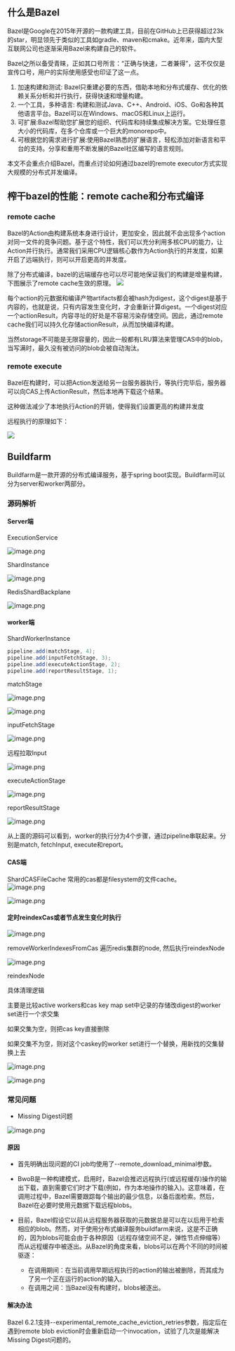 ## 什么是Bazel

Bazel是Google在2015年开源的一款构建工具，目前在GitHub上已获得超过23k的star，明显领先于类似的工具如gradle、maven和cmake。近年来，国内大型互联网公司也逐渐采用Bazel来构建自己的软件。

Bazel之所以备受青睐，正如其口号所言：“正确与快速，二者兼得”，这不仅仅是宣传口号，用户的实际使用感受也印证了这一点。

1.  加速构建和测试: Bazel只重建必要的东西，借助本地和分布式缓存、优化的依赖关系分析和并行执行，获得快速和增量构建。
2.  一个工具，多种语言: 构建和测试Java、C++、Android、iOS、Go和各种其他语言平台。Bazel可以在Windows、macOS和Linux上运行。
3.  可扩展:Bazel帮助您扩展您的组织、代码库和持续集成解决方案。它处理任意大小的代码库，在多个仓库或一个巨大的monorepo中。
4.  可根据您的需求进行扩展:使用Bazel熟悉的扩展语言，轻松添加对新语言和平台的支持。分享和重用不断发展的Bazel社区编写的语言规则。

本文不会重点介绍Bazel，而重点讨论如何通过bazel的remote executor方式实现大规模的分布式并发编译。

## 榨干bazel的性能：remote cache和分布式编译

### remote cache

Bazel的Action由构建系统本身进行设计，更加安全，因此就不会出现多个action对同一文件的竞争问题。基于这个特性，我们可以充分利用多核CPU的能力，让Action并行执行。通常我们采用CPU逻辑核心数作为Action执行的并发度，如果开启了远端执行，则可以开启更高的并发度。

除了分布式编译，bazel的远端缓存也可以尽可能地保证我们的构建是增量构建，下图展示了remote cache生效的原理。
![](https://p3-juejin.byteimg.com/tos-cn-i-k3u1fbpfcp/77a2feedd27f4501a22ee9bd0be67769~tplv-k3u1fbpfcp-jj-mark:3024:0:0:0:q75.awebp#?w=1666\&h=936\&s=130010\&e=png\&a=1\&b=fff9f9)

每个action的元数据和编译产物artifacts都会被hash为digest，这个digest是基于内容的，也就是说，只有内容发生变化时，才会重新计算digest。一个digest对应一个actionResult，内容寻址的好处是不容易污染存储空间。因此，通过remote cache我们可以持久化存储actionResult，从而加快编译构建。

当然storage不可能是无限容量的，因此一般都有LRU算法来管理CAS中的blob，当写满时，最久没有被访问的blob会被自动淘汰。

### remote execute

Bazel在构建时，可以把Action发送给另一台服务器执行，等执行完毕后，服务器可以向CAS上传ActionResult，然后本地再下载这个结果。

这种做法减少了本地执行Action的开销，使得我们设置更高的构建并发度

远程执行的原理如下：

![](https://p3-juejin.byteimg.com/tos-cn-i-k3u1fbpfcp/4f6ccac4861e40a5b0a7ac062345e2e4~tplv-k3u1fbpfcp-jj-mark:3024:0:0:0:q75.awebp#?w=1002\&h=1244\&s=94421\&e=png\&a=1\&b=bfffff)

## Buildfarm

Buildfarm是一款开源的分布式编译服务，基于spring boot实现。Buildfarm可以分为server和worker两部分。

### 源码解析

#### Server端

ExecutionService

![image.png](https://p0-xtjj-private.juejin.cn/tos-cn-i-73owjymdk6/919a748a5dd645d282fd5907ed0e44a9~tplv-73owjymdk6-jj-mark-v1:0:0:0:0:5o6Y6YeR5oqA5pyv56S-5Yy6IEAgd2l0aHRpbWVzZ28=:q75.awebp?policy=eyJ2bSI6MywidWlkIjoiNDM4ODkwNjE1MTE5MTUyOCJ9&rk3s=f64ab15b&x-orig-authkey=f32326d3454f2ac7e96d3d06cdbb035152127018&x-orig-expires=1729239349&x-orig-sign=ZmyK5%2BoccJoNoSQ2%2FJVYeRZhgnE%3D)

ShardInstance

![image.png](https://p0-xtjj-private.juejin.cn/tos-cn-i-73owjymdk6/34222b26c6584fe48713483ad9eb1dc1~tplv-73owjymdk6-jj-mark-v1:0:0:0:0:5o6Y6YeR5oqA5pyv56S-5Yy6IEAgd2l0aHRpbWVzZ28=:q75.awebp?policy=eyJ2bSI6MywidWlkIjoiNDM4ODkwNjE1MTE5MTUyOCJ9&rk3s=f64ab15b&x-orig-authkey=f32326d3454f2ac7e96d3d06cdbb035152127018&x-orig-expires=1729239349&x-orig-sign=fZlUS0auQLktF8jlMvULvH%2BnXDQ%3D)

RedisShardBackplane

![image.png](https://p0-xtjj-private.juejin.cn/tos-cn-i-73owjymdk6/f7d30bebd1bd451a9952a708849988de~tplv-73owjymdk6-jj-mark-v1:0:0:0:0:5o6Y6YeR5oqA5pyv56S-5Yy6IEAgd2l0aHRpbWVzZ28=:q75.awebp?policy=eyJ2bSI6MywidWlkIjoiNDM4ODkwNjE1MTE5MTUyOCJ9&rk3s=f64ab15b&x-orig-authkey=f32326d3454f2ac7e96d3d06cdbb035152127018&x-orig-expires=1729239349&x-orig-sign=P8DtAeu4be1iQAAJW2Pi5NxfWms%3D)

#### worker端

ShardWorkerInstance

```java
pipeline.add(matchStage, 4);
pipeline.add(inputFetchStage, 3);
pipeline.add(executeActionStage, 2);
pipeline.add(reportResultStage, 1);
```

matchStage

![image.png](https://p0-xtjj-private.juejin.cn/tos-cn-i-73owjymdk6/8605fb4193904654a9aa2c6488908845~tplv-73owjymdk6-jj-mark-v1:0:0:0:0:5o6Y6YeR5oqA5pyv56S-5Yy6IEAgd2l0aHRpbWVzZ28=:q75.awebp?policy=eyJ2bSI6MywidWlkIjoiNDM4ODkwNjE1MTE5MTUyOCJ9&rk3s=f64ab15b&x-orig-authkey=f32326d3454f2ac7e96d3d06cdbb035152127018&x-orig-expires=1729239349&x-orig-sign=sEkBlQ9fBXNzUmjSc0rz%2BB2jq0A%3D)

![image.png](https://p0-xtjj-private.juejin.cn/tos-cn-i-73owjymdk6/e33daa2a1d754de686b83c52dc97816c~tplv-73owjymdk6-jj-mark-v1:0:0:0:0:5o6Y6YeR5oqA5pyv56S-5Yy6IEAgd2l0aHRpbWVzZ28=:q75.awebp?policy=eyJ2bSI6MywidWlkIjoiNDM4ODkwNjE1MTE5MTUyOCJ9&rk3s=f64ab15b&x-orig-authkey=f32326d3454f2ac7e96d3d06cdbb035152127018&x-orig-expires=1729239349&x-orig-sign=D20S%2FKBw2hk1pmHeca4gC3vGNFM%3D)

inputFetchStage

![image.png](https://p0-xtjj-private.juejin.cn/tos-cn-i-73owjymdk6/4288d37b78bc44b4bbc152636f5164f8~tplv-73owjymdk6-jj-mark-v1:0:0:0:0:5o6Y6YeR5oqA5pyv56S-5Yy6IEAgd2l0aHRpbWVzZ28=:q75.awebp?policy=eyJ2bSI6MywidWlkIjoiNDM4ODkwNjE1MTE5MTUyOCJ9&rk3s=f64ab15b&x-orig-authkey=f32326d3454f2ac7e96d3d06cdbb035152127018&x-orig-expires=1729239349&x-orig-sign=Dun9AiqDhWP1HgDkNSIe2Lg4dnc%3D)

远程拉取Input

![image.png](https://p0-xtjj-private.juejin.cn/tos-cn-i-73owjymdk6/f7863f8c10f344f4942185833bf820b4~tplv-73owjymdk6-jj-mark-v1:0:0:0:0:5o6Y6YeR5oqA5pyv56S-5Yy6IEAgd2l0aHRpbWVzZ28=:q75.awebp?policy=eyJ2bSI6MywidWlkIjoiNDM4ODkwNjE1MTE5MTUyOCJ9&rk3s=f64ab15b&x-orig-authkey=f32326d3454f2ac7e96d3d06cdbb035152127018&x-orig-expires=1729239349&x-orig-sign=UDGFSFHO2RpShTYCMkU4edkv8mM%3D)

executeActionStage

![image.png](https://p0-xtjj-private.juejin.cn/tos-cn-i-73owjymdk6/964deb5c506d4df3b27acc2f8f4c629d~tplv-73owjymdk6-jj-mark-v1:0:0:0:0:5o6Y6YeR5oqA5pyv56S-5Yy6IEAgd2l0aHRpbWVzZ28=:q75.awebp?policy=eyJ2bSI6MywidWlkIjoiNDM4ODkwNjE1MTE5MTUyOCJ9&rk3s=f64ab15b&x-orig-authkey=f32326d3454f2ac7e96d3d06cdbb035152127018&x-orig-expires=1729239349&x-orig-sign=oIx0%2BhqhNJ5meUdjc%2F0aQBIqm%2BE%3D)

reportResultStage

![image.png](https://p0-xtjj-private.juejin.cn/tos-cn-i-73owjymdk6/35d3536eb2a5422bbc0c93b0302211f0~tplv-73owjymdk6-jj-mark-v1:0:0:0:0:5o6Y6YeR5oqA5pyv56S-5Yy6IEAgd2l0aHRpbWVzZ28=:q75.awebp?policy=eyJ2bSI6MywidWlkIjoiNDM4ODkwNjE1MTE5MTUyOCJ9&rk3s=f64ab15b&x-orig-authkey=f32326d3454f2ac7e96d3d06cdbb035152127018&x-orig-expires=1729239349&x-orig-sign=gYtrskyOoXlzh%2FYRlo4z9Y%2Bn6Kg%3D)

从上面的源码可以看到，worker的执行分为4个步骤，通过pipeline串联起来。分别是match, fetchInput, execute和report。

#### CAS端

ShardCASFileCache
常用的cas都是filesystem的文件cache。\
![image.png](https://p0-xtjj-private.juejin.cn/tos-cn-i-73owjymdk6/d2f3157935d541aca368c3dd527c53e4~tplv-73owjymdk6-jj-mark-v1:0:0:0:0:5o6Y6YeR5oqA5pyv56S-5Yy6IEAgd2l0aHRpbWVzZ28=:q75.awebp?policy=eyJ2bSI6MywidWlkIjoiNDM4ODkwNjE1MTE5MTUyOCJ9&rk3s=f64ab15b&x-orig-authkey=f32326d3454f2ac7e96d3d06cdbb035152127018&x-orig-expires=1729239349&x-orig-sign=IbuyIo3RX%2B6oOmOjc1Q36G3eq3A%3D)

![image.png](https://p0-xtjj-private.juejin.cn/tos-cn-i-73owjymdk6/4d6b050f27674d4aa887f6be5c067d49~tplv-73owjymdk6-jj-mark-v1:0:0:0:0:5o6Y6YeR5oqA5pyv56S-5Yy6IEAgd2l0aHRpbWVzZ28=:q75.awebp?policy=eyJ2bSI6MywidWlkIjoiNDM4ODkwNjE1MTE5MTUyOCJ9&rk3s=f64ab15b&x-orig-authkey=f32326d3454f2ac7e96d3d06cdbb035152127018&x-orig-expires=1729239349&x-orig-sign=rRmFAwq9%2BzHYKFLBA0C3%2FN%2FbxyQ%3D)

#### 定时reindexCas或者节点发生变化时执行

![image.png](https://p0-xtjj-private.juejin.cn/tos-cn-i-73owjymdk6/2fbc87a13aa44b24bf41bec00c4d9a92~tplv-73owjymdk6-jj-mark-v1:0:0:0:0:5o6Y6YeR5oqA5pyv56S-5Yy6IEAgd2l0aHRpbWVzZ28=:q75.awebp?policy=eyJ2bSI6MywidWlkIjoiNDM4ODkwNjE1MTE5MTUyOCJ9&rk3s=f64ab15b&x-orig-authkey=f32326d3454f2ac7e96d3d06cdbb035152127018&x-orig-expires=1729239349&x-orig-sign=8Mg%2BJkO8i2L8qfAJOrsBgoab4Qw%3D)

removeWorkerIndexesFromCas
遍历redis集群的node, 然后执行reindexNode

![image.png](https://p0-xtjj-private.juejin.cn/tos-cn-i-73owjymdk6/7b1691a17bd14134879a559e0a742d09~tplv-73owjymdk6-jj-mark-v1:0:0:0:0:5o6Y6YeR5oqA5pyv56S-5Yy6IEAgd2l0aHRpbWVzZ28=:q75.awebp?policy=eyJ2bSI6MywidWlkIjoiNDM4ODkwNjE1MTE5MTUyOCJ9&rk3s=f64ab15b&x-orig-authkey=f32326d3454f2ac7e96d3d06cdbb035152127018&x-orig-expires=1729239349&x-orig-sign=qqbEP90%2BkH5BsIIiJAyh2sb4j1s%3D)

reindexNode

具体清理逻辑

主要是比较active workers和cas key map set中记录的存储改digest的worker set进行一个求交集

如果交集为空，则把cas key直接删除

如果交集不为空，则对这个caskey的worker set进行一个替换，用新找的交集替换上去

![image.png](https://p0-xtjj-private.juejin.cn/tos-cn-i-73owjymdk6/668939846cdd458da6ee02b7ef14bb2d~tplv-73owjymdk6-jj-mark-v1:0:0:0:0:5o6Y6YeR5oqA5pyv56S-5Yy6IEAgd2l0aHRpbWVzZ28=:q75.awebp?policy=eyJ2bSI6MywidWlkIjoiNDM4ODkwNjE1MTE5MTUyOCJ9&rk3s=f64ab15b&x-orig-authkey=f32326d3454f2ac7e96d3d06cdbb035152127018&x-orig-expires=1729239349&x-orig-sign=aN%2BxMvs5aj5qnbLQHAWqwdO9RkY%3D)

![image.png](https://p0-xtjj-private.juejin.cn/tos-cn-i-73owjymdk6/3b1b7342eaa94c84ac00666ccaccb628~tplv-73owjymdk6-jj-mark-v1:0:0:0:0:5o6Y6YeR5oqA5pyv56S-5Yy6IEAgd2l0aHRpbWVzZ28=:q75.awebp?policy=eyJ2bSI6MywidWlkIjoiNDM4ODkwNjE1MTE5MTUyOCJ9&rk3s=f64ab15b&x-orig-authkey=f32326d3454f2ac7e96d3d06cdbb035152127018&x-orig-expires=1729239349&x-orig-sign=M46puyoxycIsrOGWPs%2Br2rcgIjg%3D)

### 常见问题

*   Missing Digest问题

![image.png](https://p0-xtjj-private.juejin.cn/tos-cn-i-73owjymdk6/2a4e76a973fd40b7b2ae5fe9508e0471~tplv-73owjymdk6-jj-mark-v1:0:0:0:0:5o6Y6YeR5oqA5pyv56S-5Yy6IEAgd2l0aHRpbWVzZ28=:q75.awebp?policy=eyJ2bSI6MywidWlkIjoiNDM4ODkwNjE1MTE5MTUyOCJ9&rk3s=f64ab15b&x-orig-authkey=f32326d3454f2ac7e96d3d06cdbb035152127018&x-orig-expires=1729239349&x-orig-sign=ulZbNhQ80K9amXA1kXLMHF76BJE%3D)

#### 原因

*   首先明确出现问题的CI job均使用了--remote\_download\_minimal参数。

*   BwoB是一种构建模式，启用时，Bazel会推迟远程执行(或远程缓存)操作的输出下载，直到需要它们时才下载(例如，作为本地操作的输入)。这意味着，在调用过程中，Bazel需要跟踪每个输出的最少信息，以备后面检索。然后，Bazel在必要时使用元数据下载远程blobs。

*   目前，Bazel假设它以前从远程服务器获取的元数据总是可以在以后用于检索相应的blob。然而，对于使用分布式编译服务buildfarm来说，这是不正确的，因为blobs可能会由于各种原因（远程存储空间不足，弹性节点伸缩等）而从远程缓存中被逐出。从Bazel的角度来看，blobs可以在两个不同的时间被驱逐：
    *   在调用期间：在当前调用早期远程执行的action的输出被删除，而其成为了另一个正在运行的action的输入。
    *   在调用之间：当Bazel没有构建时，blobs被逐出。

#### 解决办法

Bazel 6.2.1支持--experimental\_remote\_cache\_eviction\_retries参数，指定后在遇到remote blob eviction时会重新启动一个invocation，试验了几次是能解决Missing Digest问题的。
